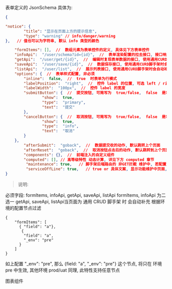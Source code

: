 

表单定义的  JsonSchema  具体为:

```json
{

"notice": {
        "title": "显示在页面上方的提示信息",  
        "type": "warning" // info/danger/warning
},   // 值也可以为字符串, 默认 info 类型的颜色

    "formItems": [],  //  数组元素为表单控件的定义, 具体见下方表单控件
    "infoApi":  "/user/schema?id={id}",  //  表单渲染配置的拉去接口, 接口响应同 formItems字段, infoApi 和 formItems 为 二选一, 脚手架中为配置 formItems
    "getApi":  "/user/get/{id}",  //  编辑时复现表单数据的接口, 使用通用CURD脚手架时会自动补充
    "saveApi":  "/user/save/{id}",  //  数据保存接口, 使用通用CURD脚手架时会自动补充
    "listApi":  "/user/list",  //  展示列表接口, 使用通用CURD脚手架时会自动补充
    "options": {  //  表单样式配置, 非必须
        "inline":  false,  //  true  时表单为行模式
        "labelPosition":  "right",  //  控件 label 的位置, 可选 left / right /  top, 默认 right
        "labelWidth":  "100px",  //  控件 label 的宽度
        "submitButton": {  //  提交按钮, 可简写为  true/false,  false  是将不显示 提交按钮
                "show":  true,
                "type":  "primary",
                "text":  "提交"
        },
        "cancelButton": {  //  取消按钮, 可简写为  true/false,  false  是将不显示 提交按钮
                "show":  true,
                "type":  "info",
                "text":  "取消"
        }
    },
        "afterSubmit":  "goback",  //  数据提交收的动作, 默认跳转上个页面
        "afterReset":  "goback",  //  取消按钮点击后的动作, 默认跳转到上个页面
        "components": {},  //  前端注入的自定义组件
        "computed": [], // 高等级特性 动态计算, 详见下方 computed 章节
         "maintenance": true,   // 脚手架后端路由的 非GET拦截 维护中, 若配置为true, 则当前页面无法进行写入类的操作, 防止上线过程中线上环境进入脏数据
         "serviceOffLine": true,   // true or 具体文案, 显示功能维护中页面,   为true, 显示默认文案, 为字符串时, 显示该字符串, 仅在线上(prod)环境生效
}
```


> 说明:

必须字段:  formItems,  infoApi,  getApi,  saveApi,  listApi
formItems,  infoApi  为二选一
getApi, saveApi, listApi当页面为  通用 CRUD 脚手架  时 会自动补充
根据环境的配置节点过滤

```json{6}
{
	"formItems": [
      { "field": "a"},
       { 
        "field": "a", 
        "_env": "pre"
      }
	]
}
```

如上配置 "_env": "pre", 那么 {field: "a", "_env": "pre"}   这个节点, 将只在 环境 pre 中生效, 其他环境 prod/uat 同理, 此特性支持任意节点


图表组件
